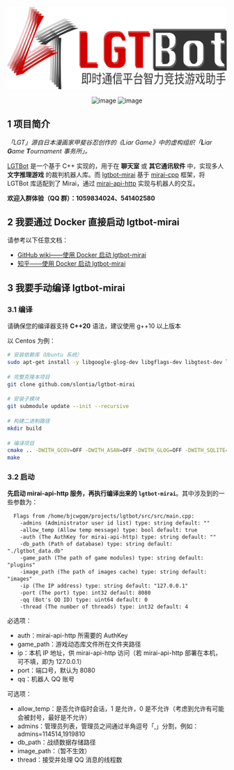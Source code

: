 <div align="center">

![Logo](https://github.com/Slontia/lgtbot/blob/master/images/logo_transparent_colorful.svg)

![image](https://img.shields.io/badge/author-slontia-blue.svg) ![image](https://img.shields.io/badge/language-c++20-green.svg)

</div>

## 1 项目简介

*「LGT」源自日本漫画家甲斐谷忍创作的《Liar Game》中的虚构组织「**L**iar **G**ame **T**ournament 事务所」。*

[LGTBot](https://github.com/Slontia/lgtbot) 是一个基于 C++ 实现的，用于在 **聊天室** 或 **其它通讯软件** 中，实现多人 **文字推理游戏** 的裁判机器人库。而 [lgtbot-mirai](https://github.com/Slontia/lgtbot-mirai) 基于 [mirai-cpp](https://github.com/cyanray/mirai-cpp) 框架，将 LGTBot 库适配到了 Mirai，通过 [mirai-api-http](https://github.com/project-mirai/mirai-api-http) 实现与机器人的交互。

**欢迎入群体验（QQ 群）：1059834024、541402580**

## 2 我要通过 Docker 直接启动 lgtbot-mirai

请参考以下任意文档：

- [GitHub wiki——使用 Docker 启动 lgtbot-mirai](https://github.com/Slontia/lgtbot-mirai/wiki/%E4%BD%BF%E7%94%A8-Docker-%E5%90%AF%E5%8A%A8-lgtbot-mirai)
- [知乎——使用 Docker 启动 lgtbot-mirai](https://zhuanlan.zhihu.com/p/527454141)

## 3 我要手动编译 lgtbot-mirai

### 3.1 编译

请确保您的编译器支持 **C++20** 语法，建议使用 g++10 以上版本

以 Centos 为例：

``` bash
# 安装依赖库（Ubuntu 系统）
sudo apt-get install -y libgoogle-glog-dev libgflags-dev libgtest-dev libsqlite3-dev libqt5webkit5-dev libcurl-dev

# 完整克隆本项目
git clone github.com/slontia/lgtbot-mirai

# 安装子模块
git submodule update --init --recursive

# 构建二进制路径
mkdir build

# 编译项目
cmake .. -DWITH_GCOV=OFF -DWITH_ASAN=OFF -DWITH_GLOG=OFF -DWITH_SQLITE=ON -DWITH_TEST=OFF -DWITH_SIMULATOR=ON -DWITH_GAMES=ON
make

```

### 3.2 启动

**先启动 mirai-api-http 服务，再执行编译出来的 `lgtbot-mirai`**。其中涉及到的一些参数为：

```
  Flags from /home/bjcwgqm/projects/lgtbot/src/src/main.cpp:
    -admins (Administrator user id list) type: string default: ""
    -allow_temp (Allow temp message) type: bool default: true
    -auth (The AuthKey for mirai-api-http) type: string default: ""
    -db_path (Path of database) type: string default: "./lgtbot_data.db"
    -game_path (The path of game modules) type: string default: "plugins"
    -image_path (The path of images cache) type: string default: "images"
    -ip (The IP address) type: string default: "127.0.0.1"
    -port (The port) type: int32 default: 8080
    -qq (Bot's QQ ID) type: uint64 default: 0
    -thread (The number of threads) type: int32 default: 4
```


必选项：

- auth：mirai-api-http 所需要的 AuthKey
- game_path：游戏动态库文件所在文件夹路径
- ip：本机 IP 地址，供 mirai-api-http 访问（若 mirai-api-http 部署在本机，可不填，即为 127.0.0.1）
- port：端口号，默认为 8080
- qq：机器人 QQ 账号

可选项：

- allow_temp：是否允许临时会话，1 是允许，0 是不允许（考虑到允许有可能会被封号，最好是不允许）
- admins：管理员列表，管理员之间通过半角逗号「,」分割，例如：admins=114514,1919810
- db_path：战绩数据存储路径
- image_path：（暂不生效）
- thread：接受并处理 QQ 消息的线程数
